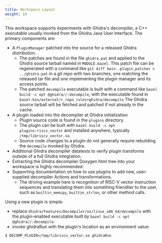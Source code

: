 ```yaml
---
title: Workspace Layout
weight: 10
---
```


This workspace supports experiments with Ghidra's decompiler, a C++ executable usually invoked from the Ghidra Java User Interface.
The primary components are:

* A `PluginManager` patched into the source for a released Ghidra distribution.
    * The patches are found in the file `ghidra.pat` and applied to the Ghidra source tarball
      named in `MODULE.bazel`.  This patch file can be regenerated with a command like `git diff main..plugin_patches > ../ghidra.pat`
      in a git repo with two branches, one matching the released tar file and one implementing the plugin manager and its access points.
    * The patched `decompile` executable is built with a command like `bazel build -c opt @ghidra//:decompile`,
      with the executable found in `bazel-bin/external/+_repo_rules+ghidra/decompile`
      The Ghidra source tarball will be fetched and patched if not already in the cache.
* A plugin loaded into the decompiler at Ghidra initialization
    * Plugin source code is found in the `plugins` directory.
    * The plugin can be built with `bazel build -c opt  plugins:riscv_vector` and installed anywhere,
      typically `/tmp/libriscv_vector.so`.
    * Source code changes to a plugin do not generally require rebuilding the `decompile` invoked by Ghidra.
* Additional Ghidra decompiler datatests to verify plugin transforms outside of a full Ghidra integration.
* Extracting the Ghidra decompiler Doxygen html tree into your workspace is highly recommended.
* Supporting documentation on how to use plugins to add new, user-supplied decompiler Actions and transformations.
    * The driving example here is recognition of RISC-V vector instruction sequences and translating them into something
      friendlier to the user, such as `builtin_memcpy`, `builtin_strlen`, or other method calls.

Using a new plugin is simple:
* replace `Ghidra/Features/Decompiler/os/linux_x86_64/decompile` with the plugin-enabled executable built by `bazel build -c opt @ghidra//:decompile`.
* invoke ghidraRun with the plugin's location as an environment value:

```console
$ DECOMP_PLUGIN=/tmp/libriscv_vector.so ghidraRun
```